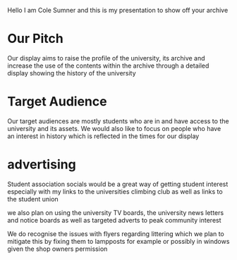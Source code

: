 Hello I am Cole Sumner and this is my presentation to show off your archive 

# Our Pitch 

Our display aims to raise the profile of the university, its archive and increase the use of the contents within the archive through a detailed display showing the history of the university 


# Target Audience 

Our target audiences are mostly students who are in and have access to the university and its assets. We would also like to focus on people who have an interest in history which is reflected in the times for our display 

# advertising 

Student association socials would be a great way of getting student interest especially with my links to the universities climbing club as well as links to the student union

we also plan on using the university TV boards, the university news letters and notice boards as well as targeted adverts to peak community interest

We do recognise the issues with flyers regarding littering which we plan to mitigate this by fixing them to lampposts for example or possibly in windows given the shop owners permission 

